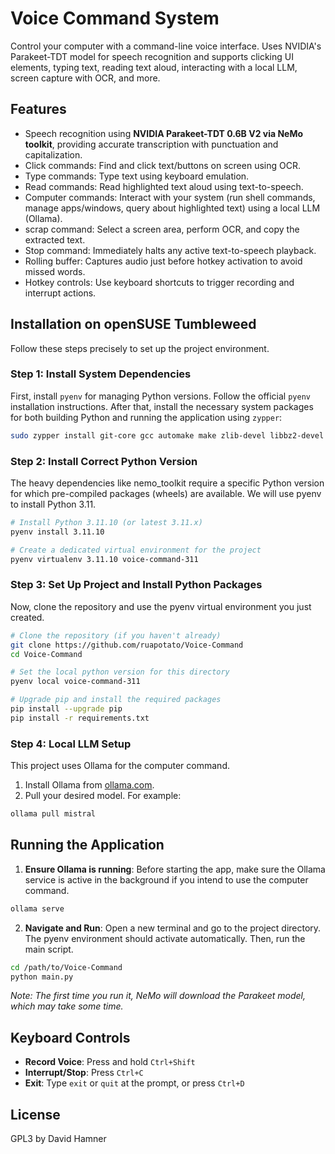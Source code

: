 # Voice Command System

Control your computer with a command-line voice interface. Uses NVIDIA's Parakeet-TDT model for speech recognition and supports clicking UI elements, typing text, reading text aloud, interacting with a local LLM, screen capture with OCR, and more.

## Features

* Speech recognition using **NVIDIA Parakeet-TDT 0.6B V2 via NeMo toolkit**, providing accurate transcription with punctuation and capitalization.
* Click commands: Find and click text/buttons on screen using OCR.
* Type commands: Type text using keyboard emulation.
* Read commands: Read highlighted text aloud using text-to-speech.
* Computer commands: Interact with your system (run shell commands, manage apps/windows, query about highlighted text) using a local LLM (Ollama).
* scrap command: Select a screen area, perform OCR, and copy the extracted text.
* Stop command: Immediately halts any active text-to-speech playback.
* Rolling buffer: Captures audio just before hotkey activation to avoid missed words.
* Hotkey controls: Use keyboard shortcuts to trigger recording and interrupt actions.

## Installation on openSUSE Tumbleweed

Follow these steps precisely to set up the project environment.

### Step 1: Install System Dependencies

First, install `pyenv` for managing Python versions. Follow the official `pyenv` installation instructions. After that, install the necessary system packages for both building Python and running the application using `zypper`:

```bash
sudo zypper install git-core gcc automake make zlib-devel libbz2-devel libopenssl-devel readline-devel sqlite3-devel xz-devel libffi-devel tk-devel xdotool espeak xclip tesseract-ocr pkill wmctrl ffmpeg gnome-screenshot
```

### Step 2: Install Correct Python Version

The heavy dependencies like nemo_toolkit require a specific Python version for which pre-compiled packages (wheels) are available. We will use pyenv to install Python 3.11.

```bash
# Install Python 3.11.10 (or latest 3.11.x)
pyenv install 3.11.10

# Create a dedicated virtual environment for the project
pyenv virtualenv 3.11.10 voice-command-311
```

### Step 3: Set Up Project and Install Python Packages

Now, clone the repository and use the pyenv virtual environment you just created.

```bash
# Clone the repository (if you haven't already)
git clone https://github.com/ruapotato/Voice-Command
cd Voice-Command

# Set the local python version for this directory
pyenv local voice-command-311

# Upgrade pip and install the required packages
pip install --upgrade pip
pip install -r requirements.txt
```

### Step 4: Local LLM Setup

This project uses Ollama for the computer command.

1. Install Ollama from [ollama.com](https://ollama.com).
2. Pull your desired model. For example:

```bash
ollama pull mistral
```

## Running the Application

1. **Ensure Ollama is running**: Before starting the app, make sure the Ollama service is active in the background if you intend to use the computer command.

```bash
ollama serve
```

2. **Navigate and Run**: Open a new terminal and go to the project directory. The pyenv environment should activate automatically. Then, run the main script.

```bash
cd /path/to/Voice-Command
python main.py
```

*Note: The first time you run it, NeMo will download the Parakeet model, which may take some time.*

## Keyboard Controls

* **Record Voice**: Press and hold `Ctrl+Shift`
* **Interrupt/Stop**: Press `Ctrl+C`
* **Exit**: Type `exit` or `quit` at the prompt, or press `Ctrl+D`

## License

GPL3 by David Hamner
